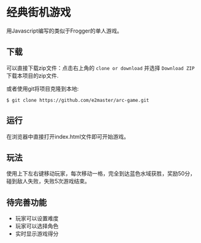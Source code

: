 
经典街机游戏
===============================

用Javascript编写的类似于Frogger的单人游戏。

## 下载
可以直接下载zip文件：点击右上角的 `clone or download` 并选择 `Download ZIP`下载本项目的zip文件.

或者使用git将项目克隆到本地:

```
$ git clone https://github.com/e2master/arc-game.git
```

## 运行
在浏览器中直接打开index.html文件即可开始游戏。

## 玩法 ##
使用上下左右键移动玩家，每次移动一格，完全到达蓝色水域获胜，奖励50分，碰到敌人失败，失败5次游戏结束。

## 待完善功能 ##

- 玩家可以设置难度
- 玩家可以选择角色
- 实时显示游戏得分
